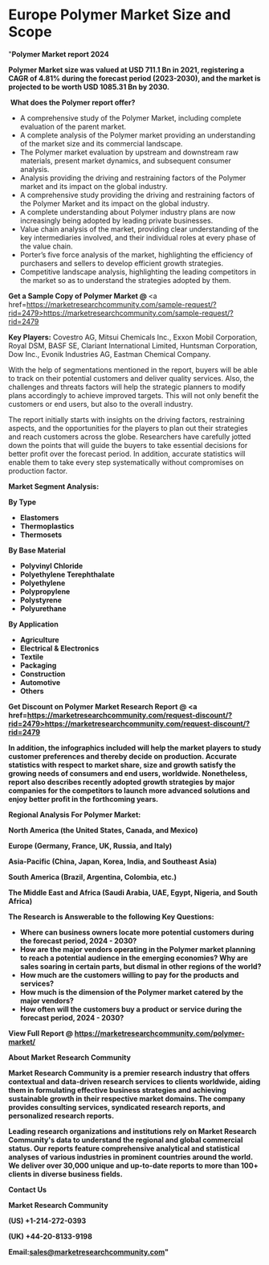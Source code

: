 # Europe Polymer Market Size and Scope 
"<strong>Polymer Market report 2024</strong>

<strong>Polymer Market size was valued at USD 711.1 Bn in 2021, registering a CAGR of 4.81% during the forecast period (2023-2030), and the market is projected to be worth USD 1085.31 Bn by 2030.</strong>

 <strong><b>What does the Polymer report offer?</b></strong>
<ul>
  <li>A comprehensive study of the Polymer Market, including complete evaluation of the parent market.</li>
  <li>A complete analysis of the Polymer market providing an understanding of the market size and its commercial landscape.</li>
  <li>The Polymer market evaluation by upstream and downstream raw materials, present market dynamics, and subsequent consumer analysis.</li>
  <li>Analysis providing the driving and restraining factors of the Polymer market and its impact on the global industry.</li>
  <li>A comprehensive study providing the driving and restraining factors of the Polymer Market and its impact on the global industry.</li>
  <li>A complete understanding about Polymer industry plans are now increasingly being adopted by leading private businesses.</li>
  <li>Value chain analysis of the market, providing clear understanding of the key intermediaries involved, and their individual roles at every phase of the value chain.</li>
  <li>Porter’s five force analysis of the market, highlighting the efficiency of purchasers and sellers to develop efficient growth strategies.</li>
  <li>Competitive landscape analysis, highlighting the leading competitors in the market so as to understand the strategies adopted by them.</li>
</ul>

<strong>Get a Sample Copy of Polymer Market @ </strong><a href=https://marketresearchcommunity.com/sample-request/?rid=2479><u>https://marketresearchcommunity.com/sample-request/?rid=2479</u></a>

<strong>Key Players:</strong> 
Covestro AG, Mitsui Chemicals Inc., Exxon Mobil Corporation, Royal DSM, BASF SE, Clariant International Limited, Huntsman Corporation, Dow Inc., Evonik Industries AG, Eastman Chemical Company.

With the help of segmentations mentioned in the report, buyers will be able to track on their potential customers and deliver quality services. Also, the challenges and threats factors will help the strategic planners to modify plans accordingly to achieve improved targets. This will not only benefit the customers or end users, but also to the overall industry.

The report initially starts with insights on the driving factors, restraining aspects, and the opportunities for the players to plan out their strategies and reach customers across the globe. Researchers have carefully jotted down the points that will guide the buyers to take essential decisions for better profit over the forecast period. In addition, accurate statistics will enable them to take every step systematically without compromises on production factor.

<strong>Market Segment Analysis:</strong>


<strong><strong>By Type</strong></h4>
<ul>
 	<li>Elastomers</li>
 	<li>Thermoplastics</li>
 	<li>Thermosets</li>
</ul>
<strong><strong>By Base Material</strong></h4>
<ul>
 	<li>Polyvinyl Chloride</li>
 	<li>Polyethylene Terephthalate</li>
 	<li>Polyethylene</li>
 	<li>Polypropylene</li>
 	<li>Polystyrene</li>
 	<li>Polyurethane</li>
</ul>
<strong><strong>By Application</strong></h4>
<ul>
 	<li>Agriculture</li>
 	<li>Electrical &amp; Electronics</li>
 	<li>Textile</li>
 	<li>Packaging</li>
 	<li>Construction</li>
 	<li>Automotive</li>
 	<li>Others</li>
</ul>

<strong>Get Discount on Polymer Market Research Report @ </b></strong><a href=https://marketresearchcommunity.com/request-discount/?rid=2479><u>https://marketresearchcommunity.com/request-discount/?rid=2479</u></a>

In addition, the infographics included will help the market players to study customer preferences and thereby decide on production. Accurate statistics with respect to market share, size and growth satisfy the growing needs of consumers and end users, worldwide. Nonetheless, report also describes recently adopted growth strategies by major companies for the competitors to launch more advanced solutions and enjoy better profit in the forthcoming years.

<strong>Regional Analysis For Polymer Market:</strong>

<strong>North America</strong> (the United States, Canada, and Mexico)

<strong>Europe</strong> (Germany, France, UK, Russia, and Italy)

<strong>Asia-Pacific</strong> (China, Japan, Korea, India, and Southeast Asia)

<strong>South America</strong> (Brazil, Argentina, Colombia, etc.)

<strong>The Middle East and Africa</strong> (Saudi Arabia, UAE, Egypt, Nigeria, and South Africa)

<strong>The Research is Answerable to the following Key Questions:</strong>
<ul>
 	<li>Where can business owners locate more potential customers during the forecast period, 2024 - 2030?</li>
 	<li>How are the major vendors operating in the Polymer market planning to reach a potential audience in the emerging economies? Why are sales soaring in certain parts, but dismal in other regions of the world?</li>
 	<li>How much are the customers willing to pay for the products and services?</li>
 	<li>How much is the dimension of the Polymer market catered by the major vendors?</li>
 	<li>How often will the customers buy a product or service during the forecast period, 2024 - 2030?</li>
</ul>

<strong>View Full Report @</strong> <a href=https://marketresearchcommunity.com/polymer-market/>https://marketresearchcommunity.com/polymer-market/</a>

<strong>About Market Research Community</strong>

Market Research Community is a premier research industry that offers contextual and data-driven research services to clients worldwide, aiding them in formulating effective business strategies and achieving sustainable growth in their respective market domains. The company provides consulting services, syndicated research reports, and personalized research reports.

Leading research organizations and institutions rely on Market Research Community's data to understand the regional and global commercial status. Our reports feature comprehensive analytical and statistical analyses of various industries in prominent countries around the world. We deliver over 30,000 unique and up-to-date reports to more than 100+ clients in diverse business fields.

<strong>Contact Us</strong>

<strong>Market Research Community</strong>

(US) +1-214-272-0393

(UK) +44-20-8133-9198

<strong>Email:</strong>sales@marketresearchcommunity.com"
